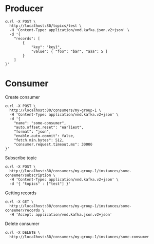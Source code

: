 # Producer

```shell
curl -X POST \
  http://localhost:80/topics/test \
  -H 'Content-Type: application/vnd.kafka.json.v2+json' \
  -d '{
	"records": [
		{
			"key": "key1",
			"value": { "foo": "bar", "aaa": 5 }
		}
	]
}'
```

# Consumer

Create consumer

```shell
curl -X POST \
  http://localhost:80/consumers/my-group-1 \
  -H 'Content-Type: application/vnd.kafka.v2+json' \
  -d '{
	"name": "some-consumer",
	"auto.offset.reset": "earliest",
	"format": "json",
	"enable.auto.commit": false,
	"fetch.min.bytes": 512,
	"consumer.request.timeout.ms": 30000
}'
```

Subscribe topic

```shell
curl -X POST \
  http://localhost:80/consumers/my-group-1/instances/some-consumer/subscription \
  -H 'Content-Type: application/vnd.kafka.v2+json' \
  -d '{ "topics" : ["test"] }'
```

Getting records

```shell
curl -X GET \
  http://localhost:80/consumers/my-group-1/instances/some-consumer/records \
  -H 'Accept: application/vnd.kafka.json.v2+json'
```

Delete consumer

```shell
curl -X DELETE \
  http://localhost:80/consumers/my-group-1/instances/some-consumer
```
